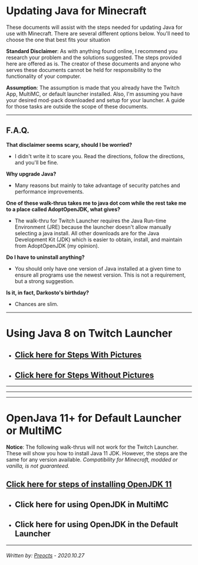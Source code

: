 # Updating Java for Minecraft

These documents will assist with the steps needed for updating Java for use with Minecraft.  There are several different options below.  You'll need to choose the one that best fits your situation

**Standard Disclaimer**: As with anything found online, I recommend you research your problem and the solutions suggested. The steps provided here are offered as is. The creator of these documents and anyone who serves these documents cannot be held for responsibility to the functionality of your computer.

**Assumption**: The assumption is made that you already have the Twitch App, MultiMC, or default launcher installed. Also, I'm assuming you have your desired mod-pack downloaded and setup for your launcher. A guide for those tasks are outside the scope of these documents.

---

## F.A.Q.

**That disclaimer seems scary, should I be worried?**

- I didn't write it to scare you. Read the directions, follow the directions, and you'll be fine.

**Why upgrade Java?**

- Many reasons but mainly to take advantage of security patches and performance improvements.

**One of these walk-thrus takes me to java dot com while the rest take me to a place called AdoptOpenJDK, what gives?**

- The walk-thru for Twitch Launcher requires the Java Run-time Environment (JRE) because the launcher doesn't allow manually selecting a java install.  All other downloads are for the Java Development Kit (JDK) which is easier to obtain, install, and maintain from AdoptOpenJDK (my opinion).

**Do I have to uninstall anything?**

- You should only have one version of Java installed at a given time to ensure all programs use the newest version.  This is not a requirement, but a strong suggestion.

**Is it, in fact, Darkosto's birthday?**
- Chances are slim.

---

# Using Java 8 on Twitch Launcher

- ## [Click here for Steps With Pictures](walkthru-pic.md)
- ## [Click here for Steps Without Pictures](walkthru-nopic.md)

---

---

---

# OpenJava 11+ for Default Launcher or MultiMC

**Notice**: The following walk-thrus will not work for the Twitch Launcher. These will show you how to install Java 11 JDK. However, the steps are the same for any version available. *Compatibility for Minecraft, modded or vanilla, is not guaranteed.*

## [Click here for steps of installing OpenJDK 11](install_adoptopenjdk.md)

- ## Click here for using OpenJDK in MultiMC

- ## Click here for using OpenJDK in the Default Launcher
---

###### *Written by: [Preocts](https://github.com/Preocts) - 2020.10.27*